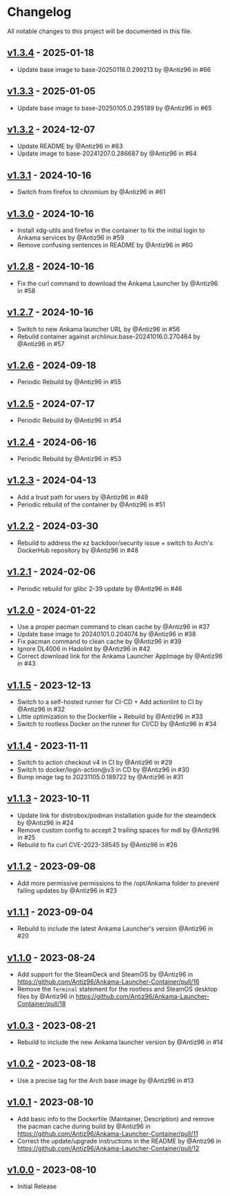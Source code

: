 # Changelog

All notable changes to this project will be documented in this file.

## [v1.3.4](https://github.com/Antiz96/Ankama-Launcher-Container/releases/tag/v1.3.4) - 2025-01-18

- Update base image to base-20250118.0.299213 by @Antiz96 in #66

## [v1.3.3](https://github.com/Antiz96/Ankama-Launcher-Container/releases/tag/v1.3.3) - 2025-01-05

- Update base image to base-20250105.0.295189 by @Antiz96 in #65

## [v1.3.2](https://github.com/Antiz96/Ankama-Launcher-Container/releases/tag/v1.3.2) - 2024-12-07

- Update README by @Antiz96 in #63
- Update image to base-20241207.0.286687 by @Antiz96 in #64

## [v1.3.1](https://github.com/Antiz96/Ankama-Launcher-Container/releases/tag/v1.3.1) - 2024-10-16

- Switch from firefox to chromium by @Antiz96 in #61

## [v1.3.0](https://github.com/Antiz96/Ankama-Launcher-Container/releases/tag/v1.3.0) - 2024-10-16

- Install xdg-utils and firefox in the container to fix the initial login to Ankama services by @Antiz96 in #59
- Remove confusing sentences in README by @Antiz96 in #60

## [v1.2.8](https://github.com/Antiz96/Ankama-Launcher-Container/releases/tag/v1.2.8) - 2024-10-16

- Fix the curl command to download the Ankama Launcher by @Antiz96 in #58

## [v1.2.7](https://github.com/Antiz96/Ankama-Launcher-Container/releases/tag/v1.2.7) - 2024-10-16

- Switch to new Ankama launcher URL by @Antiz96 in #56
- Rebuild container against archlinux:base-20241016.0.270464 by @Antiz96 in #57

## [v1.2.6](https://github.com/Antiz96/Ankama-Launcher-Container/releases/tag/v1.2.6) - 2024-09-18

- Periodic Rebuild by @Antiz96 in #55

## [v1.2.5](https://github.com/Antiz96/Ankama-Launcher-Container/releases/tag/v1.2.5) - 2024-07-17

- Periodic Rebuild by @Antiz96 in #54

## [v1.2.4](https://github.com/Antiz96/Ankama-Launcher-Container/releases/tag/v1.2.4) - 2024-06-16

- Periodic Rebuild by @Antiz96 in #53

## [v1.2.3](https://github.com/Antiz96/Ankama-Launcher-Container/releases/tag/v1.2.3) - 2024-04-13

- Add a trust path for users by @Antiz96 in #49
- Periodic rebuild of the container by @Antiz96 in #51

## [v1.2.2](https://github.com/Antiz96/Ankama-Launcher-Container/releases/tag/v1.2.2) - 2024-03-30

- Rebuild to address the xz backdoor/security issue + switch to Arch's DockerHub repository by @Antiz96 in #48

## [v1.2.1](https://github.com/Antiz96/Ankama-Launcher-Container/releases/tag/v1.2.1) - 2024-02-06

- Periodic rebuild for glibc 2-39 update by @Antiz96 in #46

## [v1.2.0](https://github.com/Antiz96/Ankama-Launcher-Container/releases/tag/v1.2.0) - 2024-01-22

- Use a proper pacman command to clean cache by @Antiz96 in #37
- Update base image to 20240101.0.204074 by @Antiz96 in #38
- Fix pacman command to clean cache by @Antiz96 in #39
- Ignore DL4006 in Hadolint by @Antiz96 in #42
- Correct download link for the Ankama Launcher AppImage by @Antiz96 in #43

## [v1.1.5](https://github.com/Antiz96/Ankama-Launcher-Container/releases/tag/v1.1.5) - 2023-12-13

- Switch to a self-hosted runner for CI-CD + Add actionlint to CI by @Antiz96 in #32
- Little optimization to the Dockerfile + Rebuild by @Antiz96 in #33
- Switch to rootless Docker on the runner for CI/CD by @Antiz96 in #34

## [v1.1.4](https://github.com/Antiz96/Ankama-Launcher-Container/releases/tag/v1.1.4) - 2023-11-11

- Switch to action checkout v4 in CI by @Antiz96 in #29
- Switch to docker/login-action@v3 in CD by @Antiz96 in #30
- Bump image tag to 20231105.0.189722 by @Antiz96 in #31

## [v1.1.3](https://github.com/Antiz96/Ankama-Launcher-Container/releases/tag/v1.1.3) - 2023-10-11

- Update link for distrobox/podman installation guide for the steamdeck by @Antiz96 in #24
- Remove custom config to accept 2 trailing spaces for mdl by @Antiz96 in #25
- Rebuild to fix curl CVE-2023-38545 by @Antiz96 in #26

## [v1.1.2](https://github.com/Antiz96/Ankama-Launcher-Container/releases/tag/v1.1.2) - 2023-09-08

- Add more permissive permissions to the /opt/Ankama folder to prevent failing updates by @Antiz96 in #23

## [v1.1.1](https://github.com/Antiz96/Ankama-Launcher-Container/releases/tag/v1.1.1) - 2023-09-04

- Rebuild to include the latest Ankama Launcher's version @Antiz96 in #20

## [v1.1.0](https://github.com/Antiz96/Ankama-Launcher-Container/releases/tag/v1.1.0) - 2023-08-24

- Add support for the SteamDeck and SteamOS by @Antiz96 in <https://github.com/Antiz96/Ankama-Launcher-Container/pull/16>
- Remove the `Terminal` statement for the rootless and SteamOS desktop files by @Antiz96 in <https://github.com/Antiz96/Ankama-Launcher-Container/pull/18>

## [v1.0.3](https://github.com/Antiz96/Ankama-Launcher-Container/releases/tag/v1.0.3) - 2023-08-21

- Rebuild to include the new Ankama launcher version by @Antiz96 in #14

## [v1.0.2](https://github.com/Antiz96/Ankama-Launcher-Container/releases/tag/v1.0.2) - 2023-08-18

- Use a precise tag for the Arch base image by @Antiz96 in #13

## [v1.0.1](https://github.com/Antiz96/Ankama-Launcher-Container/releases/tag/v1.0.1) - 2023-08-10

- Add basic info to the Dockerfile (Maintainer, Description) and remove the pacman cache during build by @Antiz96 in <https://github.com/Antiz96/Ankama-Launcher-Container/pull/11>
- Correct the update/upgrade instructions in the README by @Antiz96 in <https://github.com/Antiz96/Ankama-Launcher-Container/pull/12>

## [v1.0.0](https://github.com/Antiz96/Ankama-Launcher-Container/releases/tag/v1.0.0) - 2023-08-10

- Initial Release

<!-- generated by git-cliff -->
